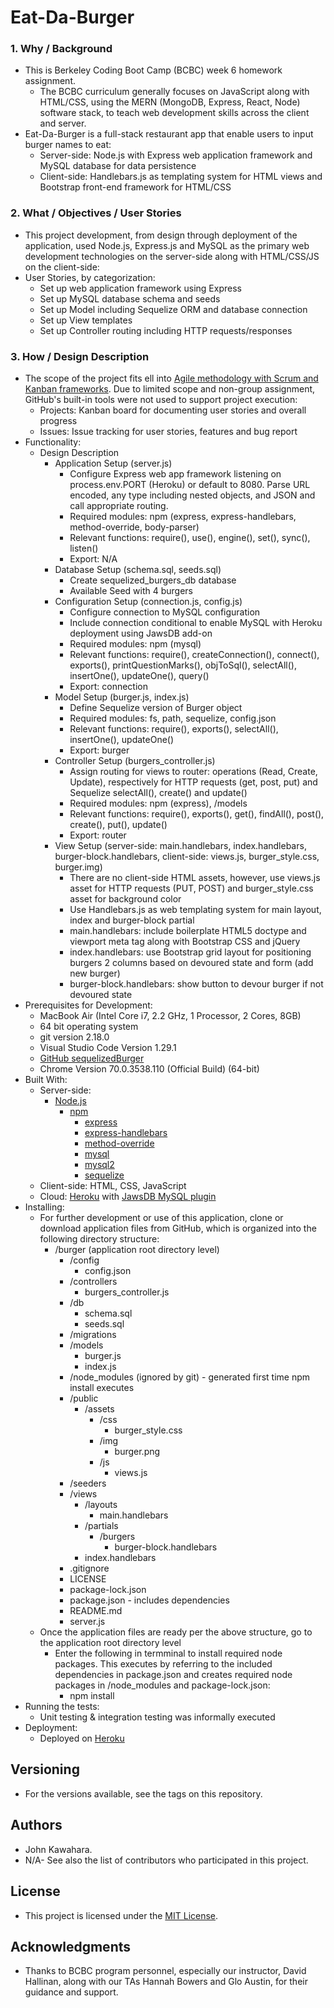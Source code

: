 # Eat-Da-Burger
### 1. Why / Background
  * This is Berkeley Coding Boot Camp (BCBC) week 6 homework assignment.
    * The BCBC curriculum generally focuses on JavaScript along with HTML/CSS, using the MERN (MongoDB, Express, React, Node) software stack, to teach web development skills across the client and server. 
  * Eat-Da-Burger is a full-stack restaurant app that enable users to input burger names to eat:
    * Server-side: Node.js with Express web application framework and MySQL database for data persistence
    * Client-side: Handlebars.js as templating system for HTML views and Bootstrap front-end framework for HTML/CSS
 ### 2. What / Objectives / User Stories
  * This project development, from design through deployment of the application, used Node.js, Express.js and MySQL as the primary web development technologies on the server-side along with HTML/CSS/JS on the client-side:
  * User Stories, by categorization:
    * Set up web application framework using Express
    * Set up MySQL database schema and seeds
    * Set up Model including Sequelize ORM and database connection
    * Set up View templates
    * Set up Controller routing including HTTP requests/responses 
 ### 3. How / Design Description
  * The scope of the project fits ell into [Agile methodology with Scrum and Kanban frameworks](https://en.wikipedia.org/wiki/Agile_software_development). Due to limited scope and non-group assignment, GitHub's built-in tools were not used to support project execution:
    * Projects: Kanban board for documenting user stories and overall progress
    * Issues: Issue tracking for user stories, features and bug report
  * Functionality:
    * Design Description
      * Application Setup (server.js)
        * Configure Express web app framework listening on process.env.PORT (Heroku) or default to 8080. Parse URL encoded, any type including nested objects, and JSON and call appropriate routing.
        * Required modules: npm (express, express-handlebars, method-override, body-parser)
        * Relevant functions: require(), use(), engine(), set(), sync(), listen()
        * Export: N/A
      * Database Setup (schema.sql, seeds.sql)
        * Create sequelized_burgers_db database
        * Available Seed with 4 burgers
      * Configuration Setup (connection.js, config.js)
        * Configure connection to MySQL configuration
        * Include connection conditional to enable MySQL with Heroku deployment using JawsDB add-on
        * Required modules: npm (mysql)
        * Relevant functions: require(), createConnection(), connect(), exports(), printQuestionMarks(), objToSql(), selectAll(), insertOne(), updateOne(), query()
        * Export: connection
      * Model Setup (burger.js, index.js)
        * Define Sequelize version of Burger object
        * Required modules: fs, path, sequelize, config.json
        * Relevant functions: require(), exports(), selectAll(), insertOne(), updateOne()
        * Export: burger
      * Controller Setup (burgers_controller.js)
        * Assign routing for views to router: operations (Read, Create, Update), respectively for HTTP requests (get, post, put) and Sequelize selectAll(), create() and update()
        * Required modules: npm (express), /models
        * Relevant functions: require(), exports(), get(), findAll(), post(), create(), put(), update()
        * Export: router
      * View Setup (server-side: main.handlebars, index.handlebars, burger-block.handlebars, client-side: views.js, burger_style.css, burger.img)
        * There are no client-side HTML assets, however, use views.js asset for HTTP requests (PUT, POST) and burger_style.css asset for background color
        * Use Handlebars.js as web templating system for main layout, index and burger-block partial
        * main.handlebars: include boilerplate HTML5 doctype and viewport meta tag along with Bootstrap CSS and jQuery
        * index.handlebars: use Bootstrap grid layout for positioning burgers 2 columns based on devoured state and form (add new burger)
        * burger-block.handlebars: show button to devour burger if not devoured state
  * Prerequisites for Development:
    * MacBook Air (Intel Core i7, 2.2 GHz, 1 Processor, 2 Cores, 8GB)
    * 64 bit operating system 
    * git version 2.18.0
    * Visual Studio Code Version 1.29.1
    * [GitHub sequelizedBurger](https://github.com/jkawahara/sequelizedBurger/tree/redo)
    * Chrome Version 70.0.3538.110 (Official Build) (64-bit)
  * Built With:
    * Server-side:
      * [Node.js](https://nodejs.org/docs/latest/api/documentation.html)
        * [npm](https://www.npmjs.com/)
          * [express](https://www.npmjs.com/package/express)
          * [express-handlebars](https://www.npmjs.com/package/express-handlebars)
          * [method-override](https://www.npmjs.com/package/method-override)
          * [mysql](https://www.npmjs.com/package/mysql)
          * [mysql2](https://www.npmjs.com/package/mysql2)
          * [sequelize](https://www.npmjs.com/package/sequelize)
    * Client-side: HTML, CSS, JavaScript
    * Cloud: [Heroku](https://devcenter.heroku.com/articles/getting-started-with-nodejs) with [JawsDB MySQL plugin](https://devcenter.heroku.com/articles/jawsdb)
  * Installing:
    * For further development or use of this application, clone or download application files from GitHub, which is organized into the following directory structure:
      * /burger (application root directory level)
        * /config
          * config.json
        * /controllers
          * burgers_controller.js
        * /db
          * schema.sql
          * seeds.sql
        * /migrations
        * /models
          * burger.js
          * index.js
        * /node_modules (ignored by git) - generated first time npm install executes
        * /public
          * /assets
            * /css
              * burger_style.css
            * /img
              * burger.png
            * /js
              * views.js
        * /seeders
        * /views
          * /layouts
            * main.handlebars
          * /partials
            * /burgers
              * burger-block.handlebars
          * index.handlebars
        * .gitignore
        * LICENSE
        * package-lock.json
        * package.json - includes dependencies
        * README.md
        * server.js
    * Once the application files are ready per the above structure, go to the application root directory level
      * Enter the following in termminal to install required node packages. This executes by referring to the included dependencies in package.json and creates required node packages in /node_modules and package-lock.json:
        * npm install
  * Running the tests:
    * Unit testing & integration testing was informally executed
  * Deployment:
    * Deployed on [Heroku]( https://afternoon-wildwood-36880.herokuapp.com/)
 ## Versioning
  * For the versions available, see the tags on this repository.
 ## Authors
  * John Kawahara.
  * N/A- See also the list of contributors who participated in this project.
 ## License
  * This project is licensed under the [MIT License](LICENSE).
 ## Acknowledgments
  * Thanks to BCBC program personnel, especially our instructor, David Hallinan, along with our TAs Hannah Bowers and Glo Austin, for their guidance and support.
